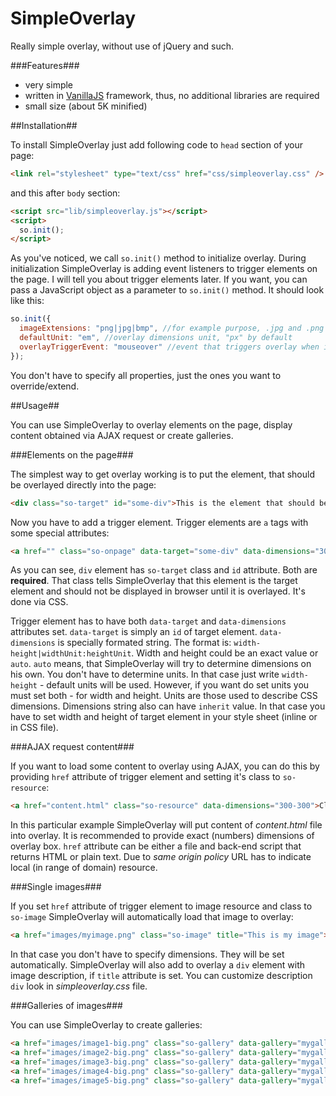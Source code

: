 SimpleOverlay
=============

Really simple overlay, without use of jQuery and such.

###Features###
- very simple
- written in [VanillaJS](http://vanilla-js.com/ "VanillaJS") framework, thus, no additional libraries are required
- small size (about 5K minified)


##Installation##

To install SimpleOverlay just add following code to `head` section of your page:
```html
<link rel="stylesheet" type="text/css" href="css/simpleoverlay.css" />
```
and this after `body` section:
```html
<script src="lib/simpleoverlay.js"></script>
<script>
  so.init();
</script>   
```
As you've noticed, we call `so.init()` method to initialize overlay. During initialization SimpleOverlay
is adding event listeners to trigger elements on the page. I will tell you about trigger elements later. 
If you want, you can pass a JavaScript object as a parameter to `so.init()` method. It should look like this:
```javascript
so.init({
  imageExtensions: "png|jpg|bmp", //for example purpose, .jpg and .png are set by default
  defaultUnit: "em", //overlay dimensions unit, "px" by default
  overlayTriggerEvent: "mouseover" //event that triggers overlay when it happens on trigger element, "click" by default
});
```
You don't have to specify all properties, just the ones you want to override/extend.

##Usage##

You can use SimpleOverlay to overlay elements on the page, display content obtained via AJAX request or create galleries.

###Elements on the page###

The simplest way to get overlay working is to put the element, that should be overlayed directly into the page:
```html
<div class="so-target" id="some-div">This is the element that should be overlayed</div>
```
Now you have to add a trigger element. Trigger elements are `a` tags with some special attributes:
```html
<a href="" class="so-onpage" data-target="some-div" data-dimensions="300-300|px:px">Click to get overlay</a>
```
As you can see, `div` element has `so-target` class and `id` attribute. Both are __required__. That class tells SimpleOverlay that this element is the target
element and should not be displayed in browser until it is overlayed. It's done via CSS.

Trigger element has to have both `data-target` and `data-dimensions` attributes set. `data-target` is simply an `id` of target element. `data-dimensions` is specially formated string.
The format is: `width-height|widthUnit:heightUnit`. Width and height could be an exact value or `auto`. `auto` means, that SimpleOverlay will try to determine dimensions on his own. 
You don't have to determine units. In that case just write `width-height` - default units will be used. However, if you want do set units you must set both - for width and height. Units are those used to describe CSS dimensions. Dimensions string also can have `inherit` value. In that case you have to set width and height of target element in your style sheet (inline or in CSS file).

###AJAX request content###

If you want to load some content to overlay using AJAX, you can do this by providing `href` attribute of trigger element and setting it's class to `so-resource`:
```html
<a href="content.html" class="so-resource" data-dimensions="300-300">Click to display remote content</a>
```
In this particular example SimpleOverlay will put content of _content.html_ file into overlay. It is recommended to provide exact (numbers) dimensions of overlay box. `href` attribute can be either a file and back-end script that returns HTML or plain text.
Due to _same origin policy_ URL has to indicate local (in range of domain) resource.

###Single images###

If you set `href` attribute of trigger element to image resource and class to `so-image` SimpleOverlay will automatically load that image to overlay:
```html
<a href="images/myimage.png" class="so-image" title="This is my image">Click to display my image in overlay</a>
```
In that case you don't have to specify dimensions. They will be set automatically. SimpleOverlay will also add to overlay a `div` element with image description, if `title` attribute is set. You can customize description `div` look in _simpleoverlay.css_ file.

###Galleries of images###

You can use SimpleOverlay to create galleries:
```html
<a href="images/image1-big.png" class="so-gallery" data-gallery="mygallery"><img src="image1-big.png" /></a>
<a href="images/image2-big.png" class="so-gallery" data-gallery="mygallery"><img src="image2-big.png" /></a>
<a href="images/image3-big.png" class="so-gallery" data-gallery="mygallery"><img src="image3-big.png" /></a>
<a href="images/image4-big.png" class="so-gallery" data-gallery="mygallery"><img src="image4-big.png" /></a>
<a href="images/image5-big.png" class="so-gallery" data-gallery="mygallery"><img src="image5-big.png" /></a>
```